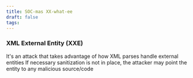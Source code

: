 ```yaml
---
title: SOC-mas XX-what-ee
draft: false
tags:
---
```

### XML External Entity (XXE)
It's an attack that takes advantage of how XML parses handle external entities
If necessary sanitization is not in place, the attacker may point the entity to any malicious source/code